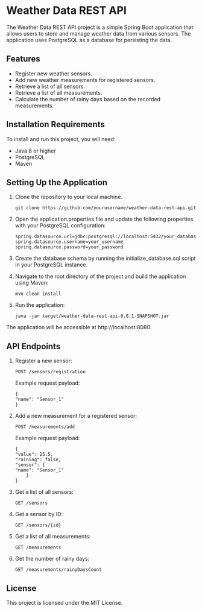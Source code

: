 # Weather Data REST API

The Weather Data REST API project is a simple Spring Boot application that allows users to store and manage weather data
from various sensors. The application uses PostgreSQL as a database for persisting the data.

## Features

* Register new weather sensors.
* Add new weather measurements for registered sensors.
* Retrieve a list of all sensors.
* Retrieve a list of all measurements.
* Calculate the number of rainy days based on the recorded measurements.

## Installation Requirements

To install and run this project, you will need:

* Java 8 or higher
* PostgreSQL
* Maven

## Setting Up the Application 

1. Clone the repository to your local machine.

    ```
    git clone https://github.com/yourusername/weather-data-rest-api.git
    ```

2. Open the application.properties file and update the following properties with your PostgreSQL configuration:

    ```
    spring.datasource.url=jdbc:postgresql://localhost:5432/your_database_name
    spring.datasource.username=your_username
    spring.datasource.password=your_password
    ```

3. Create the database schema by running the initialize_database.sql script in your PostgreSQL instance.

4. Navigate to the root directory of the project and build the application using Maven:

    ```
    mvn clean install
    ```

5. Run the application:

    ```
    java -jar target/weather-data-rest-api-0.0.1-SNAPSHOT.jar
    ```

The application will be accessible at http://localhost:8080.

## API Endpoints

1. Register a new sensor:

    ```
    POST /sensors/registration
    ```

    Example request payload:

    ```
    {
    "name": "Sensor_1"
    }
    ```

2. Add a new measurement for a registered sensor:

    ```
    POST /measurements/add
    ```

    Example request payload:

    ```
    {
    "value": 25.5,
    "raining": false,
    "sensor": {
    "name": "Sensor_1"
        }
    }
    ```

3. Get a list of all sensors:
    ```
    GET /sensors
    ```
4. Get a sensor by ID:
    ```
    GET /sensors/{id}
    ```
5. Get a list of all measurements:
    ```
    GET /measurements
    ```
6. Get the number of rainy days:
    ```
    GET /measurements/rainyDaysCount
    ```
## License

This project is licensed under the MIT License.
